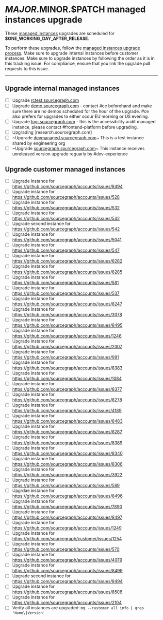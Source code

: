 <!--
DO NOTE COPY THIS ISSUE TEMPLATE MANUALLY. Use `yarn release tracking:issues` in the `sourcegraph/sourcegraph` repository.

Arguments:
- $MAJOR
- $MINOR
- $PATCH
- $RELEASE_DATE
- $ONE_WORKING_DAY_AFTER_RELEASE
-->

# $MAJOR.$MINOR.$PATCH managed instances upgrade

These [managed instances](../../../../cloud/index.md) upgrades are scheduled for **$ONE_WORKING_DAY_AFTER_RELEASE**.

To perform these upgrades, follow the [managed instances upgrade process](../../../../cloud/technical-docs/upgrade_process.md).
Make sure to upgrade internal instances before customer instances.
Make sure to upgrade instances by following the order as it is in this tracking issue.
For compliance, ensure that you link the upgrade pull requests to this issue.

---

## Upgrade internal managed instances

- [ ] Upgrade [rctest.sourcegraph.com](https://rctest.sourcegraph.com)
- [ ] Upgrade [demo.sourcegraph.com](https://demo.sourcegraph.com) - contact #ce beforehand and make sure there are no demos scheduled for the hour of the upgrade. #ce also prefers for upgrades to either occur EU morning or US evening.
- [ ] Upgrade [tpgi.sourcegraph.com](https://tpgi.sourcegraph.com) - this is the accessibility audit managed instance, please contact #frontend-platform before upgrading.
- [ ] Upgrading [research.sourcegraph.com]
- [ ] ~Upgrade [devmanaged.sourcegraph.com](https://devmanaged.sourcegraph.com)~ This is a test instance shared by engineering org
- [ ] ~Upgrade [sourcegraph.sourcegraph.com](https://sourcegraph.sourcegraph.com)~ This instance receives unreleased version upgrade reguarly by #dev-experience

## Upgrade customer managed instances

<!--
  DO NOT MENTION CUSTOMER NAMES on this list or your commits!
  Use a https://github.com/sourcegraph/accounts link instead.
-->

- [ ] Upgrade instance for https://github.com/sourcegraph/accounts/issues/8494
- [ ] Upgrade instance for https://github.com/sourcegraph/accounts/issues/528
- [ ] Upgrade instance for https://github.com/sourcegraph/accounts/issues/532
- [ ] Upgrade instance for https://github.com/sourcegraph/accounts/issues/542
- [ ] Upgrade second instance for https://github.com/sourcegraph/accounts/issues/542
- [ ] Upgrade instance for https://github.com/sourcegraph/accounts/issues/5041
- [ ] Upgrade instance for https://github.com/sourcegraph/accounts/issues/547
- [ ] Upgrade instance for https://github.com/sourcegraph/accounts/issues/8282
- [ ] Upgrade instance for https://github.com/sourcegraph/accounts/issues/8285
- [ ] Upgrade instance for https://github.com/sourcegraph/accounts/issues/581
- [ ] Upgrade instance for https://github.com/sourcegraph/accounts/issues/537
- [ ] Upgrade instance for https://github.com/sourcegraph/accounts/issues/8247
- [ ] Upgrade instance for https://github.com/sourcegraph/accounts/issues/3078
- [ ] Upgrade instance for https://github.com/sourcegraph/accounts/issues/8495
- [ ] Upgrade instance for https://github.com/sourcegraph/accounts/issues/1246
- [ ] Upgrade instance for https://github.com/sourcegraph/accounts/issues/2007
- [ ] Upgrade instance for https://github.com/sourcegraph/accounts/issues/981
- [ ] Upgrade instance for https://github.com/sourcegraph/accounts/issues/8383
- [ ] Upgrade instance for https://github.com/sourcegraph/accounts/issues/1084
- [ ] Upgrade instance for https://github.com/sourcegraph/accounts/issues/8377
- [ ] Upgrade instance for https://github.com/sourcegraph/accounts/issues/8278
- [ ] Upgrade instance for https://github.com/sourcegraph/accounts/issues/4189
- [ ] Upgrade instance for https://github.com/sourcegraph/accounts/issues/8483
- [ ] Upgrade instance for https://github.com/sourcegraph/accounts/issues/8287
- [ ] Upgrade instance for https://github.com/sourcegraph/accounts/issues/8389
- [ ] Upgrade instance for https://github.com/sourcegraph/accounts/issues/8340
- [ ] Upgrade instance for https://github.com/sourcegraph/accounts/issues/8306
- [ ] Upgrade instance for https://github.com/sourcegraph/accounts/issues/3922
- [ ] Upgrade instance for https://github.com/sourcegraph/accounts/issues/589
- [ ] Upgrdae instance for https://github.com/sourcegraph/accounts/issues/8496
- [ ] Upgrade instance for https://github.com/sourcegraph/accounts/issues/7890
- [ ] Upgrade instance for https://github.com/sourcegraph/accounts/issues/8497
- [ ] Upgrade instance for https://github.com/sourcegraph/accounts/issues/1249
- [ ] Upgrade instance for https://github.com/sourcegraph/customer/issues/1254
- [ ] Upgrade instance for https://github.com/sourcegraph/accounts/issues/570
- [ ] Upgrade instance for https://github.com/sourcegraph/accounts/issues/4079
- [ ] Upgrade instance for https://github.com/sourcegraph/accounts/issues/8499
- [ ] Upgrade second instance for https://github.com/sourcegraph/accounts/issues/8494
- [ ] Upgrade instance for https://github.com/sourcegraph/accounts/issues/8506
- [ ] Upgrade instance for https://github.com/sourcegraph/accounts/issues/2104
- [ ] Verify all instances are upgraded: `mg --customer all info | grep 'Name\|Version'`
